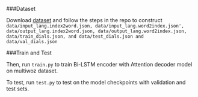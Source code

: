###Dataset

Download [dataset](https://github.com/budzianowski/multiwoz) and follow the steps in the repo to construct ``data/input_lang.index2word.json, data/input_lang.word2index.json', data/output_lang.index2word.json, data/output_lang.word2index.json, data/train_dials.json, and data/test_dials.json and data/val_dials.json``

###Train and Test

Then, run ``train.py`` to train Bi-LSTM encoder with Attention decoder model on multiwoz dataset.

To test, run ``test.py`` to test on the model checkpoints with validation and test sets.
